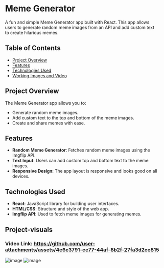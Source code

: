 # Meme Generator

A fun and simple Meme Generator app built with React. This app allows users to generate random meme images from an API and add custom text to create hilarious memes. 

## Table of Contents
- [Project Overview](#project-overview)
- [Features](#features)
- [Technologies Used](#technologies-used)
- [Working Images and Video](#project-visuals)


## Project Overview

The Meme Generator app allows you to:
- Generate random meme images.
- Add custom text to the top and bottom of the meme images.
- Create and share memes with ease.

## Features
- **Random Meme Generator**: Fetches random meme images using the Imgflip API.
- **Text Input**: Users can add custom top and bottom text to the meme images.
- **Responsive Design**: The app layout is responsive and looks good on all devices.

## Technologies Used

- **React**: JavaScript library for building user interfaces.
- **HTML/CSS**: Structure and style of the web app.
- **Imgflip API**: Used to fetch meme images for generating memes.

## Project-visuals

### Video Link: https://github.com/user-attachments/assets/4e6e3791-ce77-44af-8b2f-27fa3d2ce815
![image](https://github.com/user-attachments/assets/5ee8ff10-8969-401d-a36e-3321b4df5b6e)
![image](https://github.com/user-attachments/assets/43574f01-3f26-4acf-9771-6bf9421681af)







